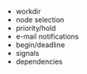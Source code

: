 * workdir
* node selection
* priority/hold
* e-mail notifications
* begin/deadline
* signals
* dependencies
